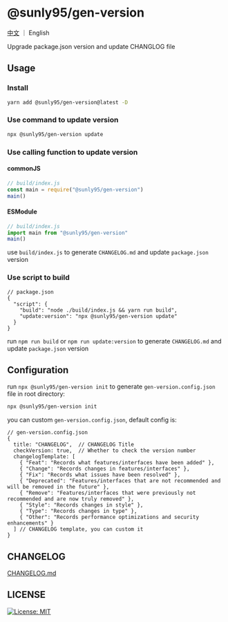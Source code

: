 # @sunly95/gen-version

[中文](./README.md) ｜ English

Upgrade package.json version and update CHANGLOG file

## Usage

### Install

```bash
yarn add @sunly95/gen-version@latest -D
```

### Use command to update version

```bash
npx @sunly95/gen-version update
```

### Use calling function to update version

#### commonJS

```js
// build/index.js
const main = require("@sunly95/gen-version")
main()
```

#### ESModule

```js
// build/index.js
import main from "@sunly95/gen-version"
main()
```

use `build/index.js` to generate `CHANGELOG.md` and update `package.json` version

### Use script to build

```
// package.json
{
  "script": {
    "build": "node ./build/index.js && yarn run build",
    "update:version": "npx @sunly95/gen-version update"
  }
}
```

run `npm run build` or `npm run update:version` to generate `CHANGELOG.md` and update `package.json` version

## Configuration

run `npx @sunly95/gen-version init` to generate `gen-version.config.json` file in root directory:

```bash
npx @sunly95/gen-version init
```

you can custom `gen-version.config.json`, default config is:

```
// gen-version.config.json
{
  title: "CHANGELOG",  // CHANGELOG Title
  checkVersion: true,  // Whether to check the version number
  changelogTemplate: [
    { "Feat": "Records what features/interfaces have been added" },
    { "Change": "Records changes in features/interfaces" },
    { "Fix": "Records what issues have been resolved" },
    { "Deprecated": "Features/interfaces that are not recommended and will be removed in the future" },
    { "Remove": "Features/interfaces that were previously not recommended and are now truly removed" },
    { "Style": "Records changes in style" },
    { "Type": "Records changes in type" },
    { "Other": "Records performance optimizations and security enhancements" }
  ] // CHANGELOG template, you can custom it
}
```

## CHANGELOG

[CHANGELOG.md](./CHANGELOG.md)

## LICENSE

[![License: MIT](https://img.shields.io/badge/License-MIT-green.svg)](./LICENSE)
